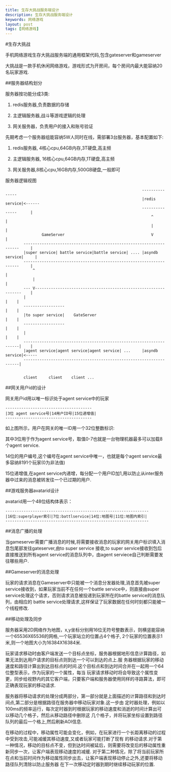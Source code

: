 ```yaml
---
title: 生存大挑战服务端设计
description: 生存大挑战服务端设计
keywords: 网络游戏
layout: post
tags: [网络游戏]
---
```


#生存大挑战

手机网络游戏生存大挑战服务端的通用框架代码,包含gateserver和gameserver


大挑战是一款手机休闲网络游戏，游戏形式为开房间，每个房间内最大能容纳20名玩家游戏.

##服务器结构划分

服务器按功能分成3类:


1. redis服务器,负责数据的存储

2. 主逻辑服务器,战斗等游戏逻辑的处理

3. 网关服务器，负责用户的接入和账号验证


先期考虑一个服务器组能容纳5W人同时在线，需部署3台服务器，基本配置如下:

1. redis服务器, 4核心cpu,64GB内存,3T硬盘,高主频

2. 主逻辑服务器, 16核心cpu,64GB内存,1T硬盘,高主频

3. 网关服务器,8核心cpu,16GB内存,500GB硬盘,一般即可
 


服务器逻辑视图

												                --------------- 
																|redis service|<------
																---------------		 |		
																	^                |
																	|                |
					GameServer										V				 |
			--------------------------------------------------------------------	 |
			|super service| battle service|battle service| .... |asyndb service|     |
			--------------------------------------------------------------------     |
				^                                                                    |
				|                                                                    |
			---	V----------------------------------------------------------------	 |
			|                                                                   |    |
			------------------			                                        |    |
			|to super service|    GateServer                                    |    |
			------------------                                                  |    |
			|		                                                            |    | 
			--------------------------------------------------------------------|    |
			|agent service|agent service|agent service| ...     |asyndb service|<-----
			--------------------------------------------------------------------|    
                                                                               

			client     client    client ... 




##网关用户id的设计

网关用户id用以唯一标识处于agent service中的玩家
	
	--------------------------------------
	|3位 agent service号|14用户ID号|15位递增值|
	--------------------------------------

如上图所示，用户在网关的唯一ID用一个32位整数标识:	

其中3位用于作为agent service号，取值0-7也就是一台物理机器最多可以加载8个agent service.

14位的用户编号,这个编号在agent service中唯一，也就是每个agent service最多容纳8191个玩家(0为非法值)

15位递增值,在agent service内递增，每分配一个用户ID加1,用以防止从inter服务器中过来的消息被转发往一个已过期的用户.

##游戏服务器avatarid设计

avatarid用一个48位结构体表示：

	---------------------------------------------------------------
	|16位:superplayer索引|7位:battlservice|14位:地图号|11位:地图内索引| 
	---------------------------------------------------------------


##消息广播的处理

当gameserver需要广播消息的时候,将需要接收消息的玩家的网关用户标识填入消息包尾部发往gateserver,由to super service
接收,to super service接收到包后直接推送到所有agent service的消息队列中，由agent serviece自己判断需要发往哪些用户.


##Gameserver的消息处理

玩家的请求消息在Gameserver中只能被一个消息分发器处理,消息首先被super service接收到，如果玩家当前不在任何一个battle
service中，则直接由super service处理这个请求，否则请求消息被投递到玩家所在的battle service的消息队列，由相应的
battle service处理请求,这样保证了玩家数据在任何时刻都只能被一个线程修改.


##移动处理及同步

服务器采用2D网络作为地图，x,y坐标分别用16位无符号整数表示，则横竖能容纳一个65536X65536的网格,一个玩家站立的位置占4个格子,
2个玩家的位置表示1米,则一个地图大小为16384X16384米.

玩家请求移动时由客户端发送一个目标点坐标，服务器根据地形信息计算路径，如果无法到达用户请求的目标点则到达一个可以到达的点上.服
务器根据玩家的移动速度和路径计算出到达目标点的时间.这个目标点和到达时间合并在一起用一个64位整型表示，作为玩家的一个属性，每当
玩家请求移动时将会导致这个属性变更，同步给视野内的其它客户端，只要客户端和服务器使用同样的寻路算法，即可正确表现玩家的移动请求.

服务器将移动请求的处理分成两部分，第一部分就是上面描述的计算路径和到达时间点,第二部分是根据路径在服务器中移动玩家对象.这一步由
定时器处理，例如以100ms的频率运行，每次定时器到时根据玩家的移动速度和消逝的时间计算出可以移动几个格子，然后从移动路径中删除这
几个格子，并将玩家坐标设置到路径队列的最后一个格上,然后刷新AOI信息.

在移动的过程中，移动属性可能会变化，例如，在玩家进行一个长距离移动的过程中受到攻击,可能减缓其移动速度,又或者玩家可能打断了现有
的移动请求.对于第一种情况，移动的目标点不变，但到达时间被延后，则需要将改变后的移动属性重新同步一次，让客户端表现移动速度的减缓.
对于第二种情况，除了将当前玩家所在点和当前时间作为移动属性同步出去，让客户端表现移动停止之外,还要将移动路径队列清除以防止服务器
在下一次移动定时器到期时继续移动玩家的位置.



